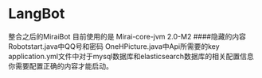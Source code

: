 # LangBot
整合之后的MiraiBot
目前使用的是 Mirai-core-jvm 2.0-M2
####隐藏的内容
Robotstart.java中QQ号和密码
OneHPicture.java中Api所需要的key
application.yml文件中对于mysql数据库和elasticsearch数据库的相关配置信息
你需要配置正确的内容才能启动。
